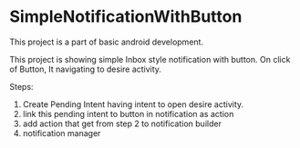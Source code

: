 # SimpleNotificationWithButton
This project is a part of basic android development.

This project is showing simple Inbox style notification with button. On click of Button, It navigating to desire activity.

Steps:
1) Create Pending Intent having intent to open desire activity.
2) link this pending intent to button in notification as action
3) add action that get from step 2 to notification builder
4) notification manager 
